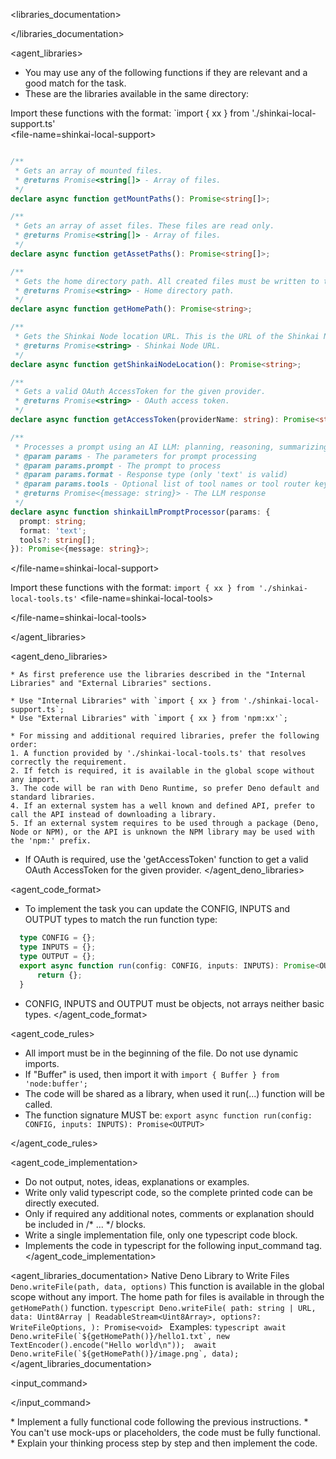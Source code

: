 
<libraries_documentation>

</libraries_documentation>
        
<agent_libraries>
  * You may use any of the following functions if they are relevant and a good match for the task.
  * These are the libraries available in the same directory:

                     
  

Import these functions with the format: `import { xx } from './shinkai-local-support.ts'                   
  <file-name=shinkai-local-support>
```typescript

/**
 * Gets an array of mounted files.
 * @returns Promise<string[]> - Array of files.
 */
declare async function getMountPaths(): Promise<string[]>;

/**
 * Gets an array of asset files. These files are read only.
 * @returns Promise<string[]> - Array of files.
 */
declare async function getAssetPaths(): Promise<string[]>;

/**
 * Gets the home directory path. All created files must be written to this directory.
 * @returns Promise<string> - Home directory path.
 */
declare async function getHomePath(): Promise<string>;

/**
 * Gets the Shinkai Node location URL. This is the URL of the Shinkai Node server.
 * @returns Promise<string> - Shinkai Node URL.
 */
declare async function getShinkaiNodeLocation(): Promise<string>;

/**
 * Gets a valid OAuth AccessToken for the given provider.
 * @returns Promise<string> - OAuth access token.
 */
declare async function getAccessToken(providerName: string): Promise<string>;

/**
 * Processes a prompt using an AI LLM: planning, reasoning, summarizing, anything that an AI can do.
 * @param params - The parameters for prompt processing
 * @param params.prompt - The prompt to process
 * @param params.format - Response type (only 'text' is valid)
 * @param params.tools - Optional list of tool names or tool router keys to use with the prompt
 * @returns Promise<{message: string}> - The LLM response
 */
declare async function shinkaiLlmPromptProcessor(params: {
  prompt: string;
  format: 'text';
  tools?: string[];
}): Promise<{message: string}>;

```
  </file-name=shinkai-local-support>

Import these functions with the format: `import { xx } from './shinkai-local-tools.ts'`
<file-name=shinkai-local-tools>

</file-name=shinkai-local-tools>


</agent_libraries>

<agent_deno_libraries>
  
    * As first preference use the libraries described in the "Internal Libraries" and "External Libraries" sections.

    * Use "Internal Libraries" with `import { xx } from './shinkai-local-support.ts`; 
    * Use "External Libraries" with `import { xx } from 'npm:xx'`;
        
    * For missing and additional required libraries, prefer the following order:
    1. A function provided by './shinkai-local-tools.ts' that resolves correctly the requirement.
    2. If fetch is required, it is available in the global scope without any import.
    3. The code will be ran with Deno Runtime, so prefer Deno default and standard libraries.
    4. If an external system has a well known and defined API, prefer to call the API instead of downloading a library.
    5. If an external system requires to be used through a package (Deno, Node or NPM), or the API is unknown the NPM library may be used with the 'npm:' prefix.
  * If OAuth is required, use the 'getAccessToken' function to get a valid OAuth AccessToken for the given provider.
</agent_deno_libraries>

<agent_code_format>
  * To implement the task you can update the CONFIG, INPUTS and OUTPUT types to match the run function type:
  ```typescript
    type CONFIG = {};
    type INPUTS = {};
    type OUTPUT = {};
    export async function run(config: CONFIG, inputs: INPUTS): Promise<OUTPUT> {
        return {};
    }
  ```
  * CONFIG, INPUTS and OUTPUT must be objects, not arrays neither basic types.
</agent_code_format>

<agent_code_rules>
  * All import must be in the beginning of the file. Do not use dynamic imports.
  * If "Buffer" is used, then import it with `import { Buffer } from 'node:buffer';`
  * The code will be shared as a library, when used it run(...) function will be called.
  * The function signature MUST be: `export async function run(config: CONFIG, inputs: INPUTS): Promise<OUTPUT>`
  
</agent_code_rules>

<agent_code_implementation>
  * Do not output, notes, ideas, explanations or examples.
  * Write only valid typescript code, so the complete printed code can be directly executed.
  * Only if required any additional notes, comments or explanation should be included in /* ... */ blocks.
  * Write a single implementation file, only one typescript code block.
  * Implements the code in typescript for the following input_command tag.
</agent_code_implementation>

<agent_libraries_documentation>
  <deno>
    Native Deno Library to Write Files `Deno.writeFile(path, data, options)`
    This function is available in the global scope without any import.
    The home path for files is available in through the `getHomePath()` function.
    ```typescript
      Deno.writeFile(
        path: string | URL,
        data: Uint8Array | ReadableStream<Uint8Array>,
        options?: WriteFileOptions,
      ): Promise<void>
    ```
    Examples:
    ```typescript
      await Deno.writeFile(`${getHomePath()}/hello1.txt`, new TextEncoder().encode("Hello world\n")); 
      await Deno.writeFile(`${getHomePath()}/image.png`, data);
    ```
  </deno>
</agent_libraries_documentation>

<input_command>

</input_command>

<goal>
  * Implement a fully functional code following the previous instructions.
  * You can't use mock-ups or placeholders, the code must be fully functional.
  * Explain your thinking process step by step and then implement the code.
</goal>